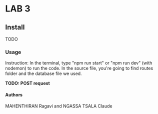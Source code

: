 # LAB 3

## Install

TODO

### Usage

Instruction:
In the terminal, type "npm run start" or "npm run dev" (with nodemon) to run the code.
In the source file, you're going to find routes folder and the database file we used.

**TODO: POST request**

#### Authors

MAHENTHIRAN Ragavi and NGASSA TSALA Claude
